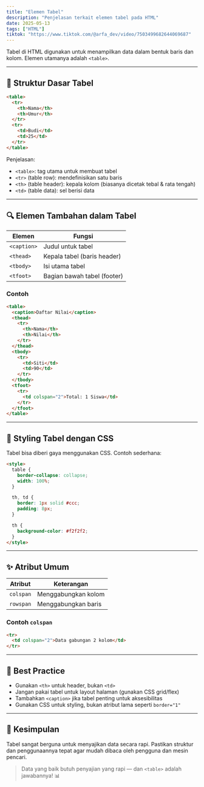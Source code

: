 ```yaml
---
title: "Elemen Tabel"
description: "Penjelasan terkait elemen tabel pada HTML"
date: 2025-05-13
tags: ["HTML"]
tiktok: "https://www.tiktok.com/@arfa_dev/video/7503499682644069687"
---
```


Tabel di HTML digunakan untuk menampilkan data dalam bentuk baris dan kolom. Elemen utamanya adalah `<table>`.

---

## 🧱 Struktur Dasar Tabel

```html
<table>
  <tr>
    <th>Nama</th>
    <th>Umur</th>
  </tr>
  <tr>
    <td>Budi</td>
    <td>25</td>
  </tr>
</table>
```

Penjelasan:

- `<table>`: tag utama untuk membuat tabel
- `<tr>` (table row): mendefinisikan satu baris
- `<th>` (table header): kepala kolom (biasanya dicetak tebal & rata tengah)
- `<td>` (table data): sel berisi data

---

## 🔍 Elemen Tambahan dalam Tabel

| Elemen | Fungsi |
|--------|--------|
| `<caption>` | Judul untuk tabel |
| `<thead>` | Kepala tabel (baris header) |
| `<tbody>` | Isi utama tabel |
| `<tfoot>` | Bagian bawah tabel (footer) |

### Contoh

```html
<table>
  <caption>Daftar Nilai</caption>
  <thead>
    <tr>
      <th>Nama</th>
      <th>Nilai</th>
    </tr>
  </thead>
  <tbody>
    <tr>
      <td>Siti</td>
      <td>90</td>
    </tr>
  </tbody>
  <tfoot>
    <tr>
      <td colspan="2">Total: 1 Siswa</td>
    </tr>
  </tfoot>
</table>
```

---

## 🎨 Styling Tabel dengan CSS

Tabel bisa diberi gaya menggunakan CSS. Contoh sederhana:

```html
<style>
  table {
    border-collapse: collapse;
    width: 100%;
  }

  th, td {
    border: 1px solid #ccc;
    padding: 8px;
  }

  th {
    background-color: #f2f2f2;
  }
</style>
```

---

## ✨ Atribut Umum

| Atribut | Keterangan |
|---------|------------|
| `colspan` | Menggabungkan kolom |
| `rowspan` | Menggabungkan baris |

### Contoh `colspan`

```html
<tr>
  <td colspan="2">Data gabungan 2 kolom</td>
</tr>
```

---

## 🧼 Best Practice

- Gunakan `<th>` untuk header, bukan `<td>`
- Jangan pakai tabel untuk layout halaman (gunakan CSS grid/flex)
- Tambahkan `<caption>` jika tabel penting untuk aksesibilitas
- Gunakan CSS untuk styling, bukan atribut lama seperti `border="1"`

---

## 🎯 Kesimpulan

Tabel sangat berguna untuk menyajikan data secara rapi. Pastikan struktur dan penggunaannya tepat agar mudah dibaca oleh pengguna dan mesin pencari.

> Data yang baik butuh penyajian yang rapi — dan `<table>` adalah jawabannya! 📊
